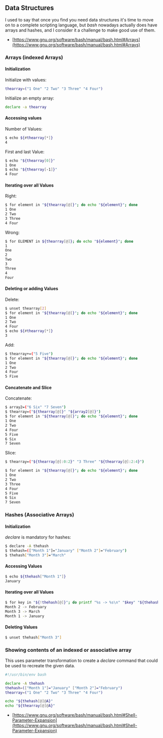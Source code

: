 ## Data Structures

I used to say that once you find you need data structures it's time to move on to a complete scripting language, but *bash* nowadays actually does have arrays and hashes, and I consider it a challenge to make good use of them.

* [https://www.gnu.org/software/bash/manual/bash.html#Arrays](https://www.gnu.org/software/bash/manual/bash.html#Arrays)

### Arrays (indexed Arrays)

#### Initialization

Initialize with values:

```bash
thearray=("1 One" "2 Two" "3 Three" "4 Four")
```

Initialize an empty array:

```bash
declare -a thearray
```

#### Accessing values

Number of Values:

```bash
$ echo ${#thearray[*]}
4
```

First and last Value:

```bash
$ echo "${thearray[0]}"
1 One
$ echo "${thearray[-1]}"
4 Four
```

#### Iterating over all Values

Right:

```bash
$ for element in "${thearray[@]}"; do echo "${element}"; done
1 One
2 Two
3 Three
4 Four
```

Wrong:

```bash
$ for ELEMENT in ${thearray[@]}; do echo "${element}"; done
1
One
2
Two
3
Three
4
Four
```

#### Deleting or adding Values

Delete:

```bash
$ unset thearray[2]
$ for element in "${thearray[@]}"; do echo "${element}"; done
1 One
2 Two
4 Four
$ echo ${#thearray[*]}
3
```

Add:

```bash
$ thearray+=("5 Five")
$ for element in "${thearray[@]}"; do echo "${element}"; done
1 One
2 Two
4 Four
5 Five
```

#### Concatenate and Slice

Concatenate:

```bash
$ array2=("6 Six" "7 Seven")
$ thearray=("${thearray[@]}" "${array2[@]}")
$ for element in "${thearray[@]}"; do echo "${element}"; done
1 One
2 Two
4 Four
5 Five
6 Six
7 Seven
```

Slice:

```bash
$ thearray=("${thearray[@]:0:2}" "3 Three" "${thearray[@]:2:4}")

$ for element in "${thearray[@]}"; do echo "${element}"; done
1 One
2 Two
3 Three
4 Four
5 Five
6 Six
7 Seven
```

### Hashes (Associative Arrays)

#### Initialization

*declare* is mandatory for hashes:

```bash
$ declare -A thehash
$ thehash=(["Month 1"]="January" ["Month 2"]="February")
$ thehash["Month 3"]="March"
```

#### Accessing Values

```bash
$ echo ${thehash["Month 1"]}
January
```

#### Iterating over all Values

```bash
$ for key in "${!thehash[@]}"; do printf "%s -> %s\n" "$key" "${thehash["$key"]}"; done
Month 2 -> February
Month 3 -> March
Month 1 -> January
```

#### Deleting Values

```bash
$ unset thehash["Month 3"]
```

### Showing contents of an indexed or associative array

This uses parameter transformation to create a *declare* command that could be used to recreate the given data.

```bash
#!/usr/bin/env bash

declare -A thehash
thehash=(["Month 1"]="January" ["Month 2"]="February")
thearray=("1 One" "2 Two" "3 Three" "4 Four")

echo "${thehash[@]@A}"
echo "${thearray[@]@A}"
```

* [https://www.gnu.org/software/bash/manual/bash.html#Shell-Parameter-Expansion](https://www.gnu.org/software/bash/manual/bash.html#Shell-Parameter-Expansion)
